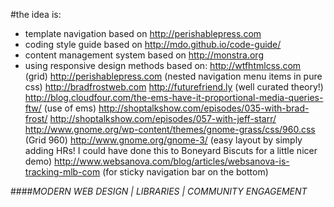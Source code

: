 #the idea is:

* template navigation based on http://perishablepress.com
* coding style guide based on http://mdo.github.io/code-guide/
* content management system based on http://monstra.org
* using responsive design methods based on:
	http://wtfhtmlcss.com (grid)
	http://perishablepress.com (nested navigation menu items in pure css)
	http://bradfrostweb.com 
	http://futurefriend.ly (well curated theory!)
	http://blog.cloudfour.com/the-ems-have-it-proportional-media-queries-ftw/ (use of ems)
	http://shoptalkshow.com/episodes/035-with-brad-frost/
	http://shoptalkshow.com/episodes/057-with-jeff-starr/
	http://www.gnome.org/wp-content/themes/gnome-grass/css/960.css (Grid 960)
	http://www.gnome.org/gnome-3/ (easy layout by simply adding HRs! I could have done this to Boneyard Biscuts for a little nicer demo)
	http://www.websanova.com/blog/articles/websanova-is-tracking-mlb-com (for sticky navigation bar on the bottom)



####*MODERN WEB DESIGN | LIBRARIES | COMMUNITY ENGAGEMENT*